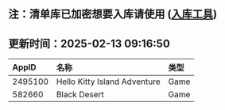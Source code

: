 ## 注：清单库已加密想要入库请使用 ([入库工具](https://github.com/BlankTMing/ManifestAutoUpdate/releases))

## 更新时间：2025-02-13 09:16:50
| AppID | 名称 | 类型  |
| :-------------------- | :----------------------------- | :----------- |
| 2495100 | Hello Kitty Island Adventure| Game |
| 582660 | Black Desert| Game |
